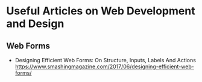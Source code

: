 # Useful Articles on Web Development and Design

## Web Forms

* Designing Efficient Web Forms: On Structure, Inputs, Labels And Actions
https://www.smashingmagazine.com/2017/06/designing-efficient-web-forms/
